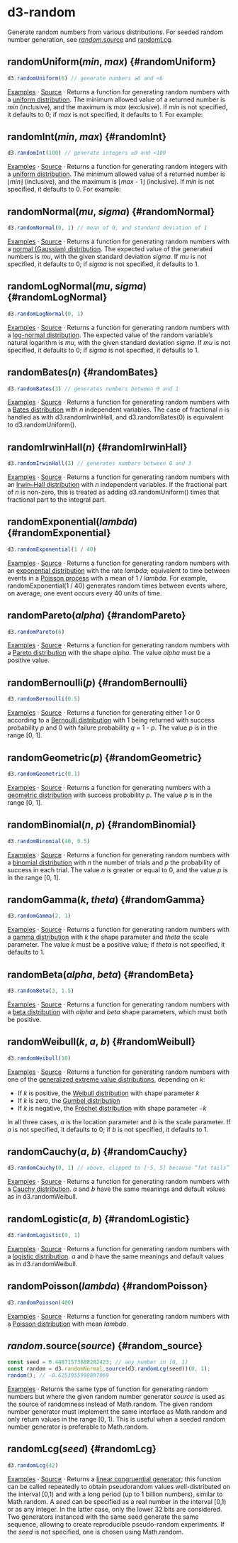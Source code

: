 <script setup>

import * as Plot from "@observablehq/plot";
import * as d3 from "d3";
import PlotRender from "./components/PlotRender.js";

</script>

# d3-random

Generate random numbers from various distributions. For seeded random number generation, see [*random*.source](#random_source) and [randomLcg](#randomLcg).

## randomUniform(*min*, *max*) {#randomUniform}

<PlotRender :options='{
  height: 120,
  nice: true,
  marks: [
    Plot.dotX(Array.from({length: 1000}, d3.randomUniform.source(d3.randomLcg(42))(6)), Plot.dodgeY({r: 2, fill: "currentColor"}))
  ]
}' />

```js
d3.randomUniform(6) // generate numbers ≥0 and <6
```

[Examples](https://observablehq.com/@d3/d3-random#uniform) · [Source](https://github.com/d3/d3-random/blob/main/src/uniform.js) · Returns a function for generating random numbers with a [uniform distribution](https://en.wikipedia.org/wiki/Uniform_distribution_\(continuous\)). The minimum allowed value of a returned number is *min* (inclusive), and the maximum is *max* (exclusive). If *min* is not specified, it defaults to 0; if *max* is not specified, it defaults to 1. For example:

## randomInt(*min*, *max*) {#randomInt}

<PlotRender :options='{
  height: 120,
  nice: true,
  marks: [
    Plot.dotX(Array.from({length: 1000}, d3.randomInt.source(d3.randomLcg(42))(100)), Plot.dodgeY({r: 2, fill: "currentColor"}))
  ]
}' />

```js
d3.randomInt(100) // generate integers ≥0 and <100
```

[Examples](https://observablehq.com/@d3/d3-random#int) · [Source](https://github.com/d3/d3-random/blob/main/src/int.js) · Returns a function for generating random integers with a [uniform distribution](https://en.wikipedia.org/wiki/Uniform_distribution_\(continuous\)). The minimum allowed value of a returned number is ⌊*min*⌋ (inclusive), and the maximum is ⌊*max* - 1⌋ (inclusive). If *min* is not specified, it defaults to 0. For example:

## randomNormal(*mu*, *sigma*) {#randomNormal}

<PlotRender defer :options='{
  height: 240,
  nice: true,
  marks: [
    Plot.dotX(Array.from({length: 1000}, d3.randomNormal.source(d3.randomLcg(42))(0, 1)), Plot.dodgeY({r: 2, fill: "currentColor"}))
  ]
}' />

```js
d3.randomNormal(0, 1) // mean of 0, and standard deviation of 1
```

[Examples](https://observablehq.com/@d3/d3-random#normal) · [Source](https://github.com/d3/d3-random/blob/main/src/normal.js) · Returns a function for generating random numbers with a [normal (Gaussian) distribution](https://en.wikipedia.org/wiki/Normal_distribution). The expected value of the generated numbers is *mu*, with the given standard deviation *sigma*. If *mu* is not specified, it defaults to 0; if *sigma* is not specified, it defaults to 1.

## randomLogNormal(*mu*, *sigma*) {#randomLogNormal}

<PlotRender defer :options='{
  height: 240,
  nice: true,
  marks: [
    Plot.dotX(Array.from({length: 400}, d3.randomLogNormal.source(d3.randomLcg(36))(0, 1)), Plot.dodgeY({r: 2, fill: "currentColor"}))
  ]
}' />

```js
d3.randomLogNormal(0, 1)
```

[Examples](https://observablehq.com/@d3/d3-random#logNormal) · [Source](https://github.com/d3/d3-random/blob/main/src/logNormal.js) · Returns a function for generating random numbers with a [log-normal distribution](https://en.wikipedia.org/wiki/Log-normal_distribution). The expected value of the random variable’s natural logarithm is *mu*, with the given standard deviation *sigma*. If *mu* is not specified, it defaults to 0; if *sigma* is not specified, it defaults to 1.

## randomBates(*n*) {#randomBates}

<PlotRender defer :options='{
  height: 180,
  nice: true,
  marks: [
    Plot.dotX(Array.from({length: 1000}, d3.randomBates.source(d3.randomLcg(36))(3)), Plot.dodgeY({r: 2, fill: "currentColor"}))
  ]
}' />

```js
d3.randomBates(3) // generates numbers between 0 and 1
```

[Examples](https://observablehq.com/@d3/d3-random#bates) · [Source](https://github.com/d3/d3-random/blob/main/src/bates.js) · Returns a function for generating random numbers with a [Bates distribution](https://en.wikipedia.org/wiki/Bates_distribution) with *n* independent variables. The case of fractional *n* is handled as with d3.randomIrwinHall, and d3.randomBates(0) is equivalent to d3.randomUniform().

## randomIrwinHall(*n*) {#randomIrwinHall}

<PlotRender defer :options='{
  height: 180,
  nice: true,
  marks: [
    Plot.dotX(Array.from({length: 1000}, d3.randomIrwinHall.source(d3.randomLcg(36))(3)), Plot.dodgeY({r: 2, fill: "currentColor"}))
  ]
}' />

```js
d3.randomIrwinHall(3) // generates numbers between 0 and 3
```

[Examples](https://observablehq.com/@d3/d3-random#irwinHall) · [Source](https://github.com/d3/d3-random/blob/main/src/irwinHall.js) · Returns a function for generating random numbers with an [Irwin–Hall distribution](https://en.wikipedia.org/wiki/Irwin–Hall_distribution) with *n* independent variables. If the fractional part of *n* is non-zero, this is treated as adding d3.randomUniform() times that fractional part to the integral part.

## randomExponential(*lambda*) {#randomExponential}

<PlotRender defer :options='{
  height: 190,
  nice: true,
  marks: [
    Plot.dotX(Array.from({length: 600}, d3.randomExponential.source(d3.randomLcg(36))(1 / 40)), Plot.dodgeY({r: 2, fill: "currentColor"}))
  ]
}' />

```js
d3.randomExponential(1 / 40)
```

[Examples](https://observablehq.com/@d3/d3-random#exponential) · [Source](https://github.com/d3/d3-random/blob/main/src/exponential.js) · Returns a function for generating random numbers with an [exponential distribution](https://en.wikipedia.org/wiki/Exponential_distribution) with the rate *lambda*; equivalent to time between events in a [Poisson process](https://en.wikipedia.org/wiki/Poisson_point_process) with a mean of 1 / *lambda*. For example, randomExponential(1 / 40) generates random times between events where, on average, one event occurs every 40 units of time.

## randomPareto(*alpha*) {#randomPareto}

<PlotRender defer :options='{
  height: 210,
  nice: true,
  marks: [
    Plot.dotX(Array.from({length: 400}, d3.randomPareto.source(d3.randomLcg(36))(6)), Plot.dodgeY({r: 2, fill: "currentColor"}))
  ]
}' />

```js
d3.randomPareto(6)
```

[Examples](https://observablehq.com/@d3/d3-random#pareto) · [Source](https://github.com/d3/d3-random/blob/main/src/pareto.js) · Returns a function for generating random numbers with a [Pareto distribution](https://en.wikipedia.org/wiki/Pareto_distribution) with the shape *alpha*. The value *alpha* must be a positive value.

## randomBernoulli(*p*) {#randomBernoulli}

<PlotRender defer :options='{
  height: 120,
  nice: true,
  width: 60,
  x: {ticks: 1},
  marks: [
    Plot.dotX(Array.from({length: 34}, d3.randomBernoulli.source(d3.randomLcg(36))(0.5)), Plot.dodgeY({r: 2, fill: "currentColor"}))
  ]
}' />

```js
d3.randomBernoulli(0.5)
```

[Examples](https://observablehq.com/@d3/d3-random#bernoulli) · [Source](https://github.com/d3/d3-random/blob/main/src/bernoulli.js) · Returns a function for generating either 1 or 0 according to a [Bernoulli distribution](https://en.wikipedia.org/wiki/Bernoulli_distribution) with 1 being returned with success probability *p* and 0 with failure probability *q* = 1 - *p*. The value *p* is in the range [0, 1].

## randomGeometric(*p*) {#randomGeometric}

<PlotRender defer :options='{
  height: 240,
  nice: true,
  marks: [
    Plot.dotX(Array.from({length: 400}, d3.randomGeometric.source(d3.randomLcg(36))(0.1)), Plot.dodgeY({r: 2, fill: "currentColor"}))
  ]
}' />

```js
d3.randomGeometric(0.1)
```

[Examples](https://observablehq.com/@d3/d3-random#geometric) · [Source](https://github.com/d3/d3-random/blob/main/src/geometric.js) · Returns a function for generating numbers with a [geometric distribution](https://en.wikipedia.org/wiki/Geometric_distribution) with success probability *p*. The value *p* is in the range [0, 1].

## randomBinomial(*n*, *p*) {#randomBinomial}

<PlotRender defer :options='{
  height: 240,
  x: {domain: [0, 40]},
  marks: [
    Plot.dotX(Array.from({length: 300}, d3.randomBinomial.source(d3.randomLcg(36))(40, 0.5)), Plot.dodgeY({r: 2, fill: "currentColor"}))
  ]
}' />

```js
d3.randomBinomial(40, 0.5)
```

[Examples](https://observablehq.com/@d3/d3-random#binomial) · [Source](https://github.com/d3/d3-random/blob/main/src/binomial.js) · Returns a function for generating random numbers with a [binomial distribution](https://en.wikipedia.org/wiki/Binomial_distribution) with *n* the number of trials and *p* the probability of success in each trial. The value *n* is greater or equal to 0, and the value *p* is in the range [0, 1].

## randomGamma(*k*, *theta*) {#randomGamma}

<PlotRender defer :options='{
  height: 200,
  nice: true,
  marks: [
    Plot.dotX(Array.from({length: 1000}, d3.randomGamma.source(d3.randomLcg(36))(2, 1)), Plot.dodgeY({r: 2, fill: "currentColor"}))
  ]
}' />

```js
d3.randomGamma(2, 1)
```

[Examples](https://observablehq.com/@parcly-taxel/the-gamma-and-beta-distributions) · [Source](https://github.com/d3/d3-random/blob/main/src/gamma.js) · Returns a function for generating random numbers with a [gamma distribution](https://en.wikipedia.org/wiki/Gamma_distribution) with *k* the shape parameter and *theta* the scale parameter. The value *k* must be a positive value; if *theta* is not specified, it defaults to 1.

## randomBeta(*alpha*, *beta*) {#randomBeta}

<PlotRender defer :options='{
  height: 160,
  nice: true,
  marks: [
    Plot.dotX(Array.from({length: 1000}, d3.randomBeta.source(d3.randomLcg(36))(3, 1.5)), Plot.dodgeY({r: 2, fill: "currentColor"}))
  ]
}' />

```js
d3.randomBeta(3, 1.5)
```

[Examples](https://observablehq.com/@parcly-taxel/the-gamma-and-beta-distributions) · [Source](https://github.com/d3/d3-random/blob/main/src/beta.js) · Returns a function for generating random numbers with a [beta distribution](https://en.wikipedia.org/wiki/Beta_distribution) with *alpha* and *beta* shape parameters, which must both be positive.

## randomWeibull(*k*, *a*, *b*) {#randomWeibull}

<PlotRender defer :options='{
  height: 200,
  nice: true,
  marks: [
    Plot.dotX(Array.from({length: 1000}, d3.randomWeibull.source(d3.randomLcg(36))(10)), Plot.dodgeY({r: 2, fill: "currentColor"}))
  ]
}' />

```js
d3.randomWeibull(10)
```

[Examples](https://observablehq.com/@parcly-taxel/frechet-gumbel-weibull) · [Source](https://github.com/d3/d3-random/blob/main/src/weibull.js) · Returns a function for generating random numbers with one of the [generalized extreme value distributions](https://en.wikipedia.org/wiki/Generalized_extreme_value_distribution), depending on *k*:

* If *k* is positive, the [Weibull distribution](https://en.wikipedia.org/wiki/Weibull_distribution) with shape parameter *k*
* If *k* is zero, the [Gumbel distribution](https://en.wikipedia.org/wiki/Gumbel_distribution)
* If *k* is negative, the [Fréchet distribution](https://en.wikipedia.org/wiki/Fréchet_distribution) with shape parameter −*k*

In all three cases, *a* is the location parameter and *b* is the scale parameter. If *a* is not specified, it defaults to 0; if *b* is not specified, it defaults to 1.

## randomCauchy(*a*, *b*) {#randomCauchy}

<PlotRender defer :options='{
  height: 200,
  nice: true,
  x: {domain: [-5, 5]},
  marks: [
    Plot.dotX(Array.from({length: 1000}, d3.randomCauchy.source(d3.randomLcg(36))(0, 1)), Plot.dodgeY({clip: true, r: 2, fill: "currentColor"}))
  ]
}' />

```js
d3.randomCauchy(0, 1) // above, clipped to [-5, 5] because “fat tails”
```

[Examples](https://observablehq.com/@parcly-taxel/cauchy-and-logistic-distributions) · [Source](https://github.com/d3/d3-random/blob/main/src/cauchy.js) · Returns a function for generating random numbers with a [Cauchy distribution](https://en.wikipedia.org/wiki/Cauchy_distribution). *a* and *b* have the same meanings and default values as in d3.randomWeibull.

## randomLogistic(*a*, *b*) {#randomLogistic}

<PlotRender defer :options='{
  height: 300,
  nice: true,
  marks: [
    Plot.dotX(Array.from({length: 1000}, d3.randomLogistic.source(d3.randomLcg(36))(0, 1)), Plot.dodgeY({clip: true, r: 2, fill: "currentColor"}))
  ]
}' />

```js
d3.randomLogistic(0, 1)
```

[Examples](https://observablehq.com/@parcly-taxel/cauchy-and-logistic-distributions) · [Source](https://github.com/d3/d3-random/blob/main/src/logistic.js) · Returns a function for generating random numbers with a [logistic distribution](https://en.wikipedia.org/wiki/Logistic_distribution). *a* and *b* have the same meanings and default values as in d3.randomWeibull.

## randomPoisson(*lambda*) {#randomPoisson}

<PlotRender defer :options='{
  height: 150,
  nice: true,
  marks: [
    Plot.dotX(Array.from({length: 1000}, d3.randomPoisson.source(d3.randomLcg(36))(400)), Plot.dodgeY({clip: true, r: 2, fill: "currentColor"}))
  ]
}' />

```js
d3.randomPoisson(400)
```

[Examples](https://observablehq.com/@parcly-taxel/the-poisson-distribution) · [Source](https://github.com/d3/d3-random/blob/main/src/poisson.js) · Returns a function for generating random numbers with a [Poisson distribution](https://en.wikipedia.org/wiki/Poisson_distribution) with mean *lambda*.

## *random*.source(*source*) {#random_source}

```js
const seed = 0.44871573888282423; // any number in [0, 1)
const random = d3.randomNormal.source(d3.randomLcg(seed))(0, 1);
random(); // -0.6253955998897069
```

[Examples](https://observablehq.com/@d3/random-source) · Returns the same type of function for generating random numbers but where the given random number generator *source* is used as the source of randomness instead of Math.random. The given random number generator must implement the same interface as Math.random and only return values in the range [0, 1). This is useful when a seeded random number generator is preferable to Math.random.

## randomLcg(*seed*) {#randomLcg}

<PlotRender defer :options='{
  height: 120,
  nice: true,
  marks: [
    Plot.dotX(Array.from({length: 1000}, d3.randomLcg(36)), Plot.dodgeY({clip: true, r: 2, fill: "currentColor"}))
  ]
}' />

```js
d3.randomLcg(42)
```

[Examples](https://observablehq.com/@d3/d3-randomlcg) · [Source](https://github.com/d3/d3-random/blob/main/src/lcg.js) · Returns a [linear congruential generator](https://en.wikipedia.org/wiki/Linear_congruential_generator); this function can be called repeatedly to obtain pseudorandom values well-distributed on the interval [0,1) and with a long period (up to 1 billion numbers), similar to Math.random. A *seed* can be specified as a real number in the interval [0,1) or as any integer. In the latter case, only the lower 32 bits are considered. Two generators instanced with the same seed generate the same sequence, allowing to create reproducible pseudo-random experiments. If the *seed* is not specified, one is chosen using Math.random.
